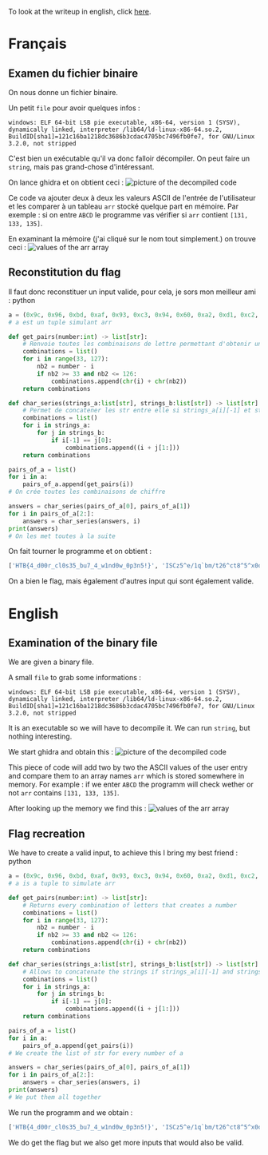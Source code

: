 To look at the writeup in english, click [here](#english_title).

# Français
## Examen du fichier binaire
On nous donne un fichier binaire.

Un petit `file` pour avoir quelques infos : 
```
windows: ELF 64-bit LSB pie executable, x86-64, version 1 (SYSV), dynamically linked, interpreter /lib64/ld-linux-x86-64.so.2, BuildID[sha1]=121c16ba1218dc3686b3cdac4705bc7496fb0fe7, for GNU/Linux 3.2.0, not stripped
```

C'est bien un exécutable qu'il va donc falloir décompiler.
On peut faire un `string`, mais pas grand-chose d'intéressant.

On lance ghidra et on obtient ceci :
![picture of the decompiled code](c_code.png)

Ce code va ajouter deux à deux les valeurs ASCII de l'entrée de l'utilisateur et les comparer à un tableau `arr` stocké quelque part en mémoire. 
Par exemple : si on entre  `ABCD` le programme vas vérifier si `arr` contient `[131, 133, 135]`.

En examinant la mémoire (j'ai cliqué sur le nom tout simplement.) on trouve ceci :
![values of the arr array](arr_values.png)

## Reconstitution du flag

Il faut donc reconstituer un input valide, pour cela, je sors mon meilleur ami : python
```python
a = (0x9c, 0x96, 0xbd, 0xaf, 0x93, 0xc3, 0x94, 0x60, 0xa2, 0xd1, 0xc2, 0xcf, 0x9c, 0xa3, 0xa6, 0x68, 0x94, 0xc1, 0xd7, 0xac, 0x96, 0x93, 0x93, 0xd6, 0xa8, 0x9f, 0xd2, 0x94, 0xa7, 0xd6, 0x8f, 0xa0, 0xa3, 0xa1, 0xa3, 0x56, 0x9e)
# a est un tuple simulant arr

def get_pairs(number:int) -> list[str]:
    # Renvoie toutes les combinaisons de lettre permettant d'obtenir un chiffre (number)
    combinations = list()
    for i in range(33, 127):
        nb2 = number - i
        if nb2 >= 33 and nb2 <= 126:
            combinations.append(chr(i) + chr(nb2))
    return combinations

def char_series(strings_a:list[str], strings_b:list[str]) -> list[str]:
    # Permet de concatener les str entre elle si strings_a[i][-1] et strings_b[j][0] identique
    combinations = list()
    for i in strings_a:
        for j in strings_b:
            if i[-1] == j[0]:
                combinations.append((i + j[1:]))
    return combinations

pairs_of_a = list()
for i in a:
    pairs_of_a.append(get_pairs(i))
# On crée toutes les combinaisons de chiffre

answers = char_series(pairs_of_a[0], pairs_of_a[1])
for i in pairs_of_a[2:]:
    answers = char_series(answers, i)
print(answers)
# On les met toutes à la suite
```

On fait tourner le programme et on obtient :
```python
['HTB{4_d00r_cl0s35_bu7_4_w1nd0w_0p3n5!}', 'ISCz5^e/1q`bm/t26^ct8^5^x0oc1v`/q2o4"|', 'JRDy6]f.2paan.u17]ds9]6]y/pb2ua.r1p3#{', 'KQEx7\\g-3ob`o-v08\\er:\\7\\z.qa3tb-s0q2$z', 'LPFw8[h,4nc_p,w/9[fq;[8[{-r`4sc,t/r1%y', 'MOGv9Zi+5md^q+x.:Zgp<Z9Z|,s_5rd+u.s0&x', "NNHu:Yj*6le]r*y-;Yho=Y:Y}+t^6qe*v-t/'w", 'OMIt;Xk)7kf\\s)z,<Xin>X;X~*u]7pf)w,u.(v']
```
On a bien le flag, mais également d'autres input qui sont également valide.

# <a name="english_title"></a>English
## Examination of the binary file

We are given a binary file.

A small `file` to grab some informations :
```
windows: ELF 64-bit LSB pie executable, x86-64, version 1 (SYSV), dynamically linked, interpreter /lib64/ld-linux-x86-64.so.2, BuildID[sha1]=121c16ba1218dc3686b3cdac4705bc7496fb0fe7, for GNU/Linux 3.2.0, not stripped
```

It is an executable so we will have to decompile it.
We can run `string`, but nothing interesting.

We start ghidra and obtain this :
![picture of the decompiled code](c_code.png)

This piece of code will add two by two the ASCII values of the user entry and compare them to an array names `arr` which is stored somewhere in memory.
For example : if we enter `ABCD` the programm will check wether or not `arr` contains `[131, 133, 135]`.

After looking up the memory we find this :
![values of the arr array](arr_values.png)

## Flag recreation

We have to create a valid input, to achieve this I bring my best friend : python
```python
a = (0x9c, 0x96, 0xbd, 0xaf, 0x93, 0xc3, 0x94, 0x60, 0xa2, 0xd1, 0xc2, 0xcf, 0x9c, 0xa3, 0xa6, 0x68, 0x94, 0xc1, 0xd7, 0xac, 0x96, 0x93, 0x93, 0xd6, 0xa8, 0x9f, 0xd2, 0x94, 0xa7, 0xd6, 0x8f, 0xa0, 0xa3, 0xa1, 0xa3, 0x56, 0x9e)
# a is a tuple to simulate arr

def get_pairs(number:int) -> list[str]:
    # Returns every combination of letters that creates a number
    combinations = list()
    for i in range(33, 127):
        nb2 = number - i
        if nb2 >= 33 and nb2 <= 126:
            combinations.append(chr(i) + chr(nb2))
    return combinations

def char_series(strings_a:list[str], strings_b:list[str]) -> list[str]:
    # Allows to concatenate the strings if strings_a[i][-1] and strings_b[j][0] are identical
    combinations = list()
    for i in strings_a:
        for j in strings_b:
            if i[-1] == j[0]:
                combinations.append((i + j[1:]))
    return combinations

pairs_of_a = list()
for i in a:
    pairs_of_a.append(get_pairs(i))
# We create the list of str for every number of a

answers = char_series(pairs_of_a[0], pairs_of_a[1])
for i in pairs_of_a[2:]:
    answers = char_series(answers, i)
print(answers)
# We put them all together
```

We run the programm and we obtain :
```python
['HTB{4_d00r_cl0s35_bu7_4_w1nd0w_0p3n5!}', 'ISCz5^e/1q`bm/t26^ct8^5^x0oc1v`/q2o4"|', 'JRDy6]f.2paan.u17]ds9]6]y/pb2ua.r1p3#{', 'KQEx7\\g-3ob`o-v08\\er:\\7\\z.qa3tb-s0q2$z', 'LPFw8[h,4nc_p,w/9[fq;[8[{-r`4sc,t/r1%y', 'MOGv9Zi+5md^q+x.:Zgp<Z9Z|,s_5rd+u.s0&x', "NNHu:Yj*6le]r*y-;Yho=Y:Y}+t^6qe*v-t/'w", 'OMIt;Xk)7kf\\s)z,<Xin>X;X~*u]7pf)w,u.(v']
```
We do get the flag but we also get more inputs that would also be valid.
